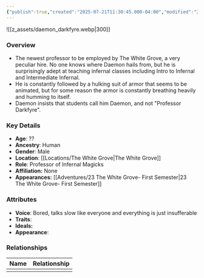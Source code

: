 ```yaml
---
{"publish":true,"created":"2025-07-21T11:30:45.000-04:00","modified":"2025-09-24T08:04:24.604-04:00","published":"2025-09-24T08:04:24.604-04:00","cssclasses":"","Age":"??","Ancestry":"Human","Gender":"Male","Location":["[[Locations/The White Grove]]"],"Role":["Professor of Infernal Magicks"],"Affiliation":["None"],"Appearances":["[[23 The White Grove- First Semester]]"]}
---
```



![[z_assets/daemon_darkfyre.webp|300]]

### Overview
- The newest professor to be employed by The White Grove, a very peculiar hire. No one knows where Daemon hails from, but he is surprisingly adept at teaching infernal classes including Intro to Infernal and Intermediate Infernal.
- He is constantly followed by a hulking suit of armor that seems to be animated, but for some reason the armor is constantly breathing heavily and humming to itself.
- Daemon insists that students call him Daemon, and not "Professor Darkfyre".

### Key Details
- **Age**: ??
- **Ancestry**: Human
- **Gender**: Male
- **Location**: [[Locations/The White Grove\|The White Grove]]
- **Role**: Professor of Infernal Magicks
- **Affiliation:** None
- **Appearances:** [[Adventures/23 The White Grove- First Semester\|23 The White Grove- First Semester]]

### Attributes
- **Voice**: Bored, talks slow like everyone and everything is just insufferable
- **Traits**: 
- **Ideals:** 
- **Appearance**:

### Relationships

| Name | Relationship |
| ---- | ------------ |
|      |              |

